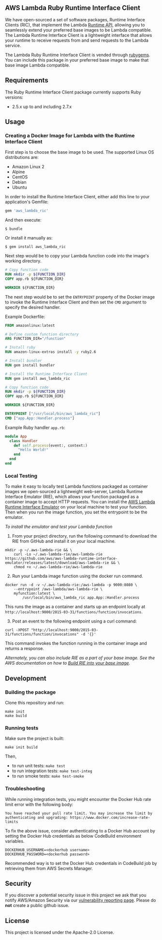 ## AWS Lambda Ruby Runtime Interface Client

We have open-sourced a set of software packages, Runtime Interface Clients (RIC), that implement the Lambda
 [Runtime API](https://docs.aws.amazon.com/lambda/latest/dg/runtimes-api.html), allowing you to seamlessly extend your preferred
  base images to be Lambda compatible.
The Lambda Runtime Interface Client is a lightweight interface that allows your runtime to receive requests from and send requests to the Lambda service.

The Lambda Ruby Runtime Interface Client is vended through [rubygems](https://rubygems.org/gems/aws_lambda_ric). 
You can include this package in your preferred base image to make that base image Lambda compatible.

## Requirements
The Ruby Runtime Interface Client package currently supports Ruby versions:
 - 2.5.x up to and including 2.7.x
 
## Usage

### Creating a Docker Image for Lambda with the Runtime Interface Client
First step is to choose the base image to be used. The supported Linux OS distributions are:

 - Amazon Linux 2
 - Alpine
 - CentOS
 - Debian
 - Ubuntu

In order to install the Runtime Interface Client, either add this line to your application's Gemfile:

```ruby
gem 'aws_lambda_ric'
```

And then execute:

    $ bundle

Or install it manually as:

    $ gem install aws_lambda_ric


Next step would be to copy your Lambda function code into the image's working directory.
```dockerfile
# Copy function code
RUN mkdir -p ${FUNCTION_DIR}
COPY app.rb ${FUNCTION_DIR}

WORKDIR ${FUNCTION_DIR}
```

The next step would be to set the `ENTRYPOINT` property of the Docker image to invoke the Runtime Interface Client and then set the `CMD` argument to specify the desired handler.

Example Dockerfile:
```dockerfile
FROM amazonlinux:latest

# Define custom function directory
ARG FUNCTION_DIR="/function"

# Install ruby
RUN amazon-linux-extras install -y ruby2.6

# Install bundler
RUN gem install bundler

# Install the Runtime Interface Client
RUN gem install aws_lambda_ric

# Copy function code
RUN mkdir -p ${FUNCTION_DIR}
COPY app.rb ${FUNCTION_DIR}

WORKDIR ${FUNCTION_DIR}

ENTRYPOINT ["/usr/local/bin/aws_lambda_ric"]
CMD ["app.App::Handler.process"]
```

Example Ruby handler `app.rb`:
```ruby
module App
  class Handler
    def self.process(event:, context:)
      "Hello World!"
    end
  end
end
```

### Local Testing

To make it easy to locally test Lambda functions packaged as container images we open-sourced a lightweight web-server, Lambda Runtime Interface Emulator (RIE), which allows your function packaged as a container image to accept HTTP requests. You can install the [AWS Lambda Runtime Interface Emulator](https://github.com/aws/aws-lambda-runtime-interface-emulator) on your local machine to test your function. Then when you run the image function, you set the entrypoint to be the emulator. 

*To install the emulator and test your Lambda function*

1) From your project directory, run the following command to download the RIE from GitHub and install it on your local machine. 

```shell script
mkdir -p ~/.aws-lambda-rie && \
    curl -Lo ~/.aws-lambda-rie/aws-lambda-rie https://github.com/aws/aws-lambda-runtime-interface-emulator/releases/latest/download/aws-lambda-rie && \
    chmod +x ~/.aws-lambda-rie/aws-lambda-rie
```
2) Run your Lambda image function using the docker run command. 

```shell script
docker run -d -v ~/.aws-lambda-rie:/aws-lambda -p 9000:8080 \
    --entrypoint /aws-lambda/aws-lambda-rie \
    myfunction:latest \
        /usr/local/bin/aws_lambda_ric app.App::Handler.process
```

This runs the image as a container and starts up an endpoint locally at `http://localhost:9000/2015-03-31/functions/function/invocations`. 

3) Post an event to the following endpoint using a curl command: 

```shell script
curl -XPOST "http://localhost:9000/2015-03-31/functions/function/invocations" -d '{}'
```

This command invokes the function running in the container image and returns a response.

*Alternately, you can also include RIE as a part of your base image. See the AWS documentation on how to [Build RIE into your base image](https://docs.aws.amazon.com/lambda/latest/dg/images-test.html#images-test-alternative).*

## Development

### Building the package
Clone this repository and run:

```shell script
make init
make build
```

### Running tests

Make sure the project is built:
```shell script
make init build
```
Then,
* to run unit tests: `make test`
* to run integration tests: `make test-integ`
* to run smoke tests: `make test-smoke`

### Troubleshooting
While running integration tests, you might encounter the Docker Hub rate limit error with the following body:
```
You have reached your pull rate limit. You may increase the limit by authenticating and upgrading: https://www.docker.com/increase-rate-limits
```
To fix the above issue, consider authenticating to a Docker Hub account by setting the Docker Hub credentials as below CodeBuild environment variables.
```shell script
DOCKERHUB_USERNAME=<dockerhub username>
DOCKERHUB_PASSWORD=<dockerhub password>
```
Recommended way is to set the Docker Hub credentials in CodeBuild job by retrieving them from AWS Secrets Manager.

## Security

If you discover a potential security issue in this project we ask that you notify AWS/Amazon Security via our [vulnerability reporting page](http://aws.amazon.com/security/vulnerability-reporting/). Please do **not** create a public github issue.

## License

This project is licensed under the Apache-2.0 License.

